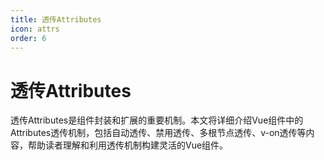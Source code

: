 ```yaml
---
title: 透传Attributes
icon: attrs
order: 6
---
```


# 透传Attributes

透传Attributes是组件封装和扩展的重要机制。本文将详细介绍Vue组件中的Attributes透传机制，包括自动透传、禁用透传、多根节点透传、v-on透传等内容，帮助读者理解和利用透传机制构建灵活的Vue组件。
